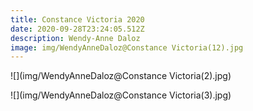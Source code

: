 ```yaml
---
title: Constance Victoria 2020
date: 2020-09-28T23:24:05.512Z
description: Wendy-Anne Daloz
image: img/WendyAnneDaloz@Constance Victoria(12).jpg
---
```

![](img/WendyAnneDaloz@Constance Victoria(2).jpg)

![](img/WendyAnneDaloz@Constance Victoria(3).jpg)